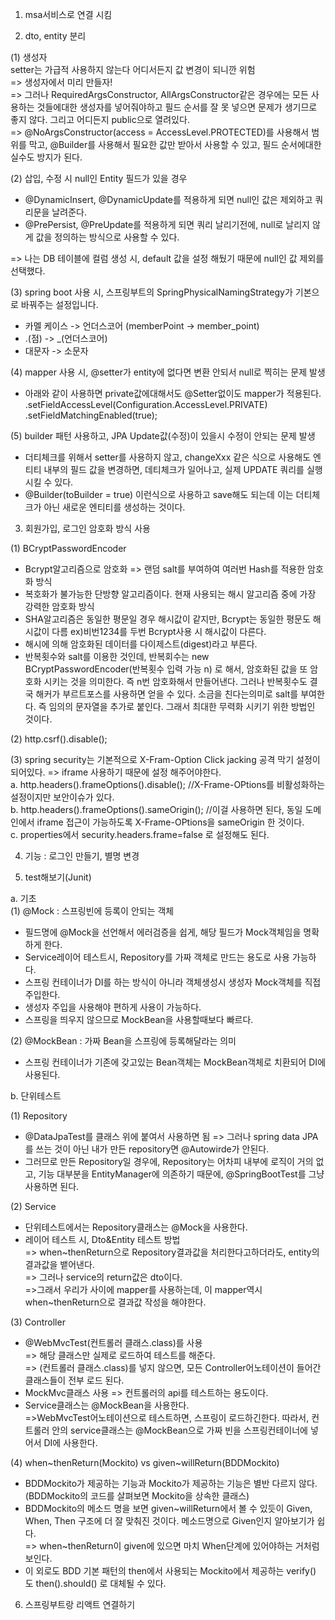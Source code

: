 1. msa서비스로 연결 시킴  


2. dto, entity 분리

(1) 생성자  
setter는 가급적 사용하지 않는다 어디서든지 값 변경이 되니깐 위험  
=> 생성자에서 미리 만들자!  
=> 그러나 RequiredArgsConstructor, AllArgsConstructor같은 경우에는 모든 사용하는 것들에대한
  생성자를 넣어줘야하고 필드 순서를 잘 못 넣으면 문제가 생기므로 좋지 않다.
  그리고 어디든지 public으로 열려있다.  
=> @NoArgsConstructor(access = AccessLevel.PROTECTED)를 사용해서
  범위를 막고, @Builder를 사용해서 필요한 값만 받아서 사용할 수 있고, 필드 순서에대한 실수도 방지가 된다.

(2) 삽입, 수정 시 null인 Entity 필드가 있을 경우
- @DynamicInsert, @DynamicUpdate를 적용하게 되면 null인 값은 제외하고
쿼리문을 날려준다.  
- @PrePersist, @PreUpdate를 적용하게 되면 쿼리 날리기전에,
null로 날리지 않게 값을 정의하는 방식으로 사용할 수 있다.  
  
=> 나는 DB 테이블에 컬럼 생성 시, default 값을 설정 해뒀기 때문에
  null인 값 제외를 선택했다.

(3) spring boot 사용 시, 스프링부트의 SpringPhysicalNamingStrategy가 기본으로 바꿔주는 설정입니다.
- 카멜 케이스 -> 언더스코어  (memberPoint -> member_point)
- .(점) -> _(언더스코어)
- 대문자 -> 소문자

(4) mapper 사용 시, @setter가 entity에 없다면 변환 안되서 null로 찍히는 문제 발생  
- 아래와 같이 사용하면 private값에대해서도 @Setter없이도 mapper가 적용된다.  
.setFieldAccessLevel(Configuration.AccessLevel.PRIVATE)
.setFieldMatchingEnabled(true);

(5) builder 패턴 사용하고, JPA Update값(수정)이 있을시 수정이 안되는 문제 발생  
-  더티체크를 위해서 setter를 사용하지 않고, changeXxx 같은 식으로 사용해도 엔티티 내부의 필드 값을 변경하면, 데티체크가 일어나고, 실제 UPDATE 쿼리를 실행시킬 수 있다.
-  @Builder(toBuilder = true) 이런식으로 사용하고 save해도 되는데 이는 더티체크가 아닌 새로운 엔티티를 생성하는 것이다.

3. 회원가입, 로그인 암호화 방식 사용

(1) BCryptPasswordEncoder  
- Bcrypt알고리즘으로 암호화 => 랜덤 salt를 부여하여 여러번 Hash를 적용한 암호화 방식
- 복호화가 불가능한 단방향 알고리즘이다. 현재 사용되는 해시 알고리즘 중에 가장 강력한 암호화 방식  
- SHA알고리즘은 동일한 평문일 경우 해시값이 같지만, Bcrypt는 동일한 평문도 해시값이 다름 ex)비번1234를 두번 Bcrypt사용 시 해시값이 다른다.  
- 해시에 의해 암호화된 데이터를 다이제스트(digest)라고 부른다.
- 반복횟수와 salt를 이용한 것인데, 반복회수는 new BCryptPasswordEncoder(반복횟수 입력 가능 n) 로 해서,
암호화된 값을 또 암호화 시키는 것을 의미한다. 즉 n번 암호화해서 만들어낸다. 그러나 반복횟수도 결국 해커가 
  부르트포스를 사용하면 얻을 수 있다. 소금을 친다는의미로 salt를 부여한다. 즉 임의의 문자열을 추가로 붙인다.
  그래서 최대한 무력화 시키기 위한 방법인 것이다.

(2) http.csrf().disable();

(3) spring security는 기본적으로 X-Fram-Option Click jacking 공격 막기 설정이 되어있다.
=> iframe 사용하기 때문에 설정 해주어야한다.  
a. http.headers().frameOptions().disable(); //X-Frame-OPtions를 비활성화하는 설정이지만 보안이슈가 있다.  
b. http.headers().frameOptions().sameOrigin(); //이걸 사용하면 된다, 동일 도메인에서 iframe 접근이 가능하도록 X-Frame-OPtions을 sameOrigin 한 것이다.  
c. properties에서 security.headers.frame=false 로 설정해도 된다.  

4. 기능 : 로그인 만들기, 별명 변경

5. test해보기(Junit)  

a. 기초  
(1) @Mock : 스프링빈에 등록이 안되는 객체
- 필드명에 @Mock을 선언해서 에러검증을 쉽게, 해당 필드가 Mock객체임을 명확하게 한다.  
- Service레이어 테스트시, Repository를 가짜 객체로 만드는 용도로 사용 가능하다.  
- 스프링 컨테이너가 DI를 하는 방식이 아니라 객체생성시 생성자 Mock객체를 직접 주입한다.  
- 생성자 주입을 사용해야 편하게 사용이 가능하다.  
- 스프링을 띄우지 않으므로 MockBean을 사용할때보다 빠르다.  

(2) @MockBean : 가짜 Bean을 스프링에 등록해달라는 의미
- 스프링 컨테이너가 기존에 갖고있는 Bean객체는 MockBean객체로 치환되어 DI에 사용된다.

b. 단위테스트  

(1) Repository
- @DataJpaTest를 클래스 위에 붙여서 사용하면 됨 => 그러나 spring data JPA를 쓰는 것이 아닌 내가 만든 repository면 @Autowirde가 안된다.    
- 그러므로 만든 Repository일 경우에, Repository는 어차피 내부에 로직이 거의 없고, 기능 대부분을 EntityManager에 의존하기 때문에, @SpringBootTest를 그냥 사용하면 된다.  
  
(2) Service  
- 단위테스트에서는 Repository클래스는 @Mock을 사용한다.
- 레이어 테스트 시, Dto&Entity 테스트 방법  
=> when~thenReturn으로 Repository결과값을 처리한다고하더라도, entity의 결과값을 뱉어낸다.  
=> 그러나 service의 return값은 dto이다.  
=>그래서 우리가 사이에 mapper를 사용하는데, 이 mapper역시 when~thenReturn으로 결과값 작성을 해야한다.

(3) Controller  

- @WebMvcTest(컨트롤러 클래스.class)를 사용  
=> 해당 클래스만 실제로 로드하여 테스트를 해준다.  
=> (컨트롤러 클래스.class)를 넣지 않으면, 모든 Controller어노테이션이 들어간 클래스들이 전부 로드 된다.  
- MockMvc클래스 사용 => 컨트롤러의 api를 테스트하는 용도이다.  
- Service클래스는 @MockBean을 사용한다.  
=>WebMvcTest어노테이션으로 테스트하면, 스프링이 로드하긴한다. 따라서, 컨트롤러 안의 service클래스는 @MockBean으로 가짜 빈을 스프링컨테이너에 넣어서 DI에 사용한다.  

(4) when~thenReturn(Mockito) vs given~willReturn(BDDMockito)   
- BDDMockito가 제공하는 기능과 Mockito가 제공하는 기능은 별반 다르지 않다.(BDDMockito의 코드를 살펴보면 Mockito을 상속한 클래스)    
- BDDMockito의 메소드 명을 보면 given~willReturn에서 볼 수 있듯이 Given, When, Then 구조에 더 잘 맞춰진 것이다. 메소드명으로 Given인지 알아보기가 쉽다.  
=> when~thenReturn이 given에 있으면 마치 When단계에 있어야하는 거처럼 보인다.  
- 이 외로도 BDD 기본 패턴의 then에서 사용되는 Mockito에서 제공하는 verify() 도 then().should() 로 대체될 수 있다.  

6. 스프링부트랑 리액트 연결하기